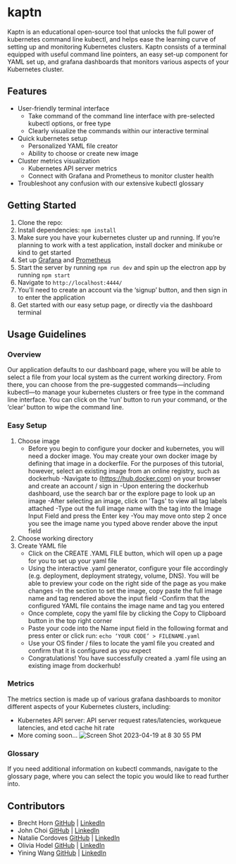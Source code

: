 # kaptn

Kaptn is an educational open-source tool that unlocks the full power of kubernetes command line kubectl, and helps ease the learning curve of setting up and monitoring Kubernetes clusters. Kaptn consists of a terminal equipped with useful command line pointers, an easy set-up component for YAML set up, and grafana dashboards that monitors various aspects of your Kubernetes cluster. 

## Features
- User-friendly terminal interface
  - Take command of the command line interface with pre-selected kubectl options, or free type
  - Clearly visualize the commands within our interactive terminal
- Quick kubernetes setup 
  - Personalized YAML file creator
  - Ability to choose or create new image
- Cluster metrics visualization
  - Kubernetes API server metrics
  - Connect with Grafana and Prometheus to monitor cluster health
- Troubleshoot any confusion with our extensive kubectl glossary

## Getting Started
1. Clone the repo:
2. Install dependencies: `npm install`
3. Make sure you have your kubernetes cluster up and running. If you’re planning to work with a test application, install docker and minikube or kind to get started
4. Set up [Grafana](https://grafana.com/get/?plcmt=top-nav&cta=downloads) and [Prometheus](https://prometheus.io/download/)
5. Start the server by running `npm run dev` and spin up the electron app by running `npm start`
6. Navigate to `http://localhost:4444/`
7. You’ll need to create an account via the ‘signup’ button, and then sign in to enter the application
8. Get started with our easy setup page, or directly via the dashboard terminal

## Usage Guidelines

### Overview
Our application defaults to our dashboard page, where you will be able to select a file from your local system as the current working directory. From there, you can choose from the pre-suggested commands—including kubectl—to manage your kubernetes clusters or free type in the command line interface. You can click on the ‘run’ button to run your command, or the ‘clear’ button to wipe the command line.

### Easy Setup
1. Choose image
    - Before you begin to configure your docker and kubernetes, you will need a docker image. You may create your own docker image by defining that image       in a dockerfile. For the purposes of this tutorial, however, select an existing image from an online registry, such as dockerhub
        -Navigate to (https://hub.docker.com) on your browser and create an account / sign in
        -Upon entering the dockerhub dashboard, use the search bar or the explore page to look up an image 
        -After selecting an image, click on 'Tags' to view all tag labels attached
    -Type out the full image name with the tag into the Image Input Field and press the Enter key
    -You may move onto step 2 once you see the image name you typed above render above the input field
2. Choose working directory
3. Create YAML file
    - Click on the CREATE .YAML FILE button, which will open up a page for you to set up your yaml file
    - Using the interactive .yaml generator, configure your file accordingly (e.g. deployment, deployment strategy, volume, DNS). You will be able to preview your code on the right side of the page as you make changes
        -In the section to set the image, copy paste the full image name and tag rendered above the input field
        -Confirm that the configured YAML file contains the image name and tag you entered 
    - Once complete, copy the yaml file by clicking the Copy to Clipboard button in the top right corner 
    - Paste your code into the Name input field in the following format and press enter or click run: `echo ‘YOUR CODE’ > FILENAME.yaml`
    - Use your OS finder / files to locate the yaml file you created and confirm that it is configured as you expect
    - Congratulations! You have successfully created a .yaml file using an existing image from dockerhub!
    
### Metrics
The metrics section is made up of various grafana dashboards to monitor different aspects of your Kubernetes clusters, including:
  - Kubernetes API server: API server request rates/latencies, workqueue latencies, and etcd cache hit rate
  - More coming soon…
  ![Screen Shot 2023-04-19 at 8 30 55 PM](https://user-images.githubusercontent.com/121407046/233463294-1ac4b9f4-12a6-467c-b4ff-5af227d7c6f6.png)
  
### Glossary
If you need additional information on kubectl commands, navigate to the glossary page, where you can select the topic you would like to read further into. 



## Contributors
- Brecht Horn [GitHub](https://github.com/brechtsky) | [LinkedIn](https://www.linkedin.com/in/brecht-horn-a9b839213/)
- John Choi [GitHub](https://github.com/jhwiwonc) | [LinkedIn](https://www.linkedin.com/in/hwi-won-choi-057081191/)
- Natalie Cordoves [GitHub](https://github.com/ncordoves) | [LinkedIn](https://www.linkedin.com/in/natalie-cordoves)
- Olivia Hodel [GitHub](https://github.com/ohodel) | [LinkedIn](https://www.linkedin.com/in/olivia-hodel/)
- Yining Wang [GitHub](https://github.com/yiningcw) | [LinkedIn](https://www.linkedin.com/in/yining-wang-83b896108/)



    







  
